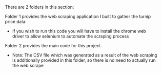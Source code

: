 There are 2 folders in this section:

Folder 1 provides the web scraping application I built to gather the turnip price data
- If you wish to run this code you will have to install the chrome web driver to allow selenium to automate the scraping process	

Folder 2 provides the main code for this project.
- Note: The CSV file which was generated as a result of the web scraping is additionally provided in this folder, so there is no need to actually run the web scrape
